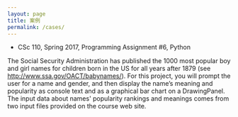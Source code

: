 ```yaml
---
layout: page
title: 案例
permalink: /cases/
---
```


* CSc 110, Spring 2017, Programming Assignment #6, Python

The Social Security Administration has published the 1000 most popular boy and girl names for children born in the US for all years after 1879 (see http://www.ssa.gov/OACT/babynames/). For this project, you will prompt the user for a name and gender, and then display the name’s meaning and popularity as console text and as a graphical bar chart on a DrawingPanel. The input data about names' popularity rankings and meanings comes from two input files provided on the course web site.

